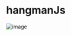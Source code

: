 # hangmanJs
![image](https://user-images.githubusercontent.com/30903599/35507790-3cb1a620-04ee-11e8-96e5-d34e5cef4f5f.png)
